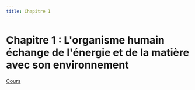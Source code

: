 ```yaml
---
title: Chapitre 1
---
```

# Chapitre 1 : L'organisme humain échange de l'énergie et de la matière avec son environnement
[Cours](https://cdn-file.pearltrees.com/88/42/20/884220f9585e91d990ff86a75b2014c5.bin?response-content-disposition=inline%3B%20filename%3D%22Fichier.pdf%22&response-content-type=application%2Fpdf&X-Amz-Algorithm=AWS4-HMAC-SHA256&X-Amz-Date=20250913T142149Z&X-Amz-SignedHeaders=host&X-Amz-Expires=3600&X-Amz-Credential=AKIA4SMJHWBJF2UEZM6E%2F20250913%2Feu-west-1%2Fs3%2Faws4_request&X-Amz-Signature=dd58631fb5ae1cec2f2a1b218afb21cbfcbe42278c8b9dc3ef7358ff47d549c7)
